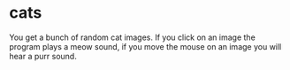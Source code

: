 # cats
You get a bunch of random cat images. If you click on an image the program plays a meow sound, if you move the mouse on an image you will hear a purr sound.
